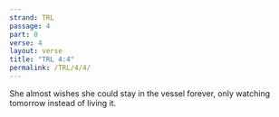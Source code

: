 ```yaml
---
strand: TRL
passage: 4
part: 0
verse: 4
layout: verse
title: "TRL 4:4"
permalink: /TRL/4/4/
---
```

She almost wishes she could stay in the vessel forever, only watching tomorrow instead of living it.
